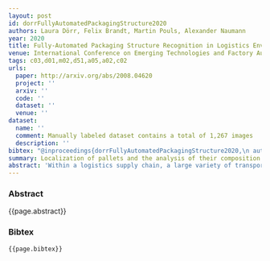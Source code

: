 ```yaml
---
layout: post
id: dorrFullyAutomatedPackagingStructure2020
authors: Laura Dörr, Felix Brandt, Martin Pouls, Alexander Naumann
year: 2020
title: Fully-Automated Packaging Structure Recognition in Logistics Environments
venue: International Conference on Emerging Technologies and Factory Automation
tags: c03,d01,m02,d51,a05,a02,c02
urls:
  paper: http://arxiv.org/abs/2008.04620
  project: ''
  arxiv: ''
  code: ''
  dataset: ''
  venue: ''
dataset:
  name: ''
  comment: Manually labeled dataset contains a total of 1,267 images
  description: ''
bibtex: "@inproceedings{dorrFullyAutomatedPackagingStructure2020,\n author = {Dörr, Laura and Brandt, Felix and Pouls, Martin and Naumann, Alexander},\n booktitle = {International {{Conference}} on {{Emerging Technologies}} and {{Factory Automation}}},\n date = {2020-08-11},\n eprint = {2008.04620},\n eprinttype = {arxiv},\n eventtitle = {International {{Conference}} on {{Emerging Technologies}} and {{Factory Automation}}},\n isbn = {978-1-72818-956-7},\n title = {Fully-{{Automated Packaging Structure Recognition}} in {{Logistics Environments}}},\n url = {http://arxiv.org/abs/2008.04620},\n urldate = {2020-10-15}\n}\n"
summary: Localization of pallets and the analysis of their composition
abstract: 'Within a logistics supply chain, a large variety of transported goods need to be handled, recognized and checked at many different network points. Often, huge manual effort is involved in recognizing or verifying packet identity or packaging structure, for instance to check the delivery for completeness. We propose a method for complete automation of packaging structure recognition: Based on a single image, one or multiple transport units are localized and, for each of these transport units, the characteristics, the total number and the arrangement of its packaging units is recognized. Our algorithm is based on deep learning models, more precisely convolutional neural networks for instance segmentation in images, as well as computer vision methods and heuristic components. We use a custom data set of realistic logistics images for training and evaluation of our method. We show that the solution is capable of correctly recognizing the packaging structure in approximately 85\% of our test cases, and even more (91\%) when focusing on most common package types.'
---
```


### Abstract

{{page.abstract}}

### Bibtex

```
{{page.bibtex}}
```
